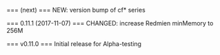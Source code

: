 
=== (next) ===
NEW: version bump of cf* series

=== 0.11.1 (2017-11-07) ===
CHANGED: increase Redmien minMemory to 256M

=== v0.11.0 ===
Initial release for Alpha-testing
